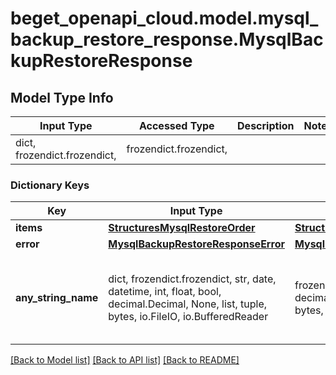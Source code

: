 # beget_openapi_cloud.model.mysql_backup_restore_response.MysqlBackupRestoreResponse

## Model Type Info
Input Type | Accessed Type | Description | Notes
------------ | ------------- | ------------- | -------------
dict, frozendict.frozendict,  | frozendict.frozendict,  |  | 

### Dictionary Keys
Key | Input Type | Accessed Type | Description | Notes
------------ | ------------- | ------------- | ------------- | -------------
**items** | [**StructuresMysqlRestoreOrder**](StructuresMysqlRestoreOrder.md) | [**StructuresMysqlRestoreOrder**](StructuresMysqlRestoreOrder.md) |  | [optional] 
**error** | [**MysqlBackupRestoreResponseError**](MysqlBackupRestoreResponseError.md) | [**MysqlBackupRestoreResponseError**](MysqlBackupRestoreResponseError.md) |  | [optional] 
**any_string_name** | dict, frozendict.frozendict, str, date, datetime, int, float, bool, decimal.Decimal, None, list, tuple, bytes, io.FileIO, io.BufferedReader | frozendict.frozendict, str, BoolClass, decimal.Decimal, NoneClass, tuple, bytes, FileIO | any string name can be used but the value must be the correct type | [optional]

[[Back to Model list]](../../README.md#documentation-for-models) [[Back to API list]](../../README.md#documentation-for-api-endpoints) [[Back to README]](../../README.md)

